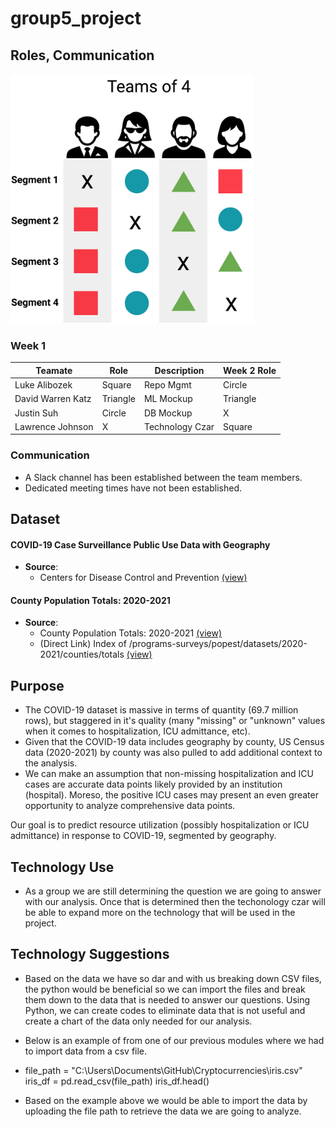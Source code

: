 # group5_project

## Roles, Communication

![](resources/role%20framework.png)

### Week 1
|Teamate          |Role    |Description      |Week 2 Role   |
|---              |---     |---              |---           |
|Luke Alibozek    |Square  |Repo Mgmt        |Circle        |
|David Warren Katz|Triangle|ML Mockup        |Triangle      |
|Justin Suh       |Circle  |DB Mockup        |X             |
|Lawrence Johnson |X       |Technology Czar  |Square        |

### Communication

- A Slack channel has been established between the team members. 
- Dedicated meeting times have not been established. 

## Dataset

#### COVID-19 Case Surveillance Public Use Data with Geography
- **Source**: 
  - Centers for Disease Control and Prevention [(view)](https://data.cdc.gov/Case-Surveillance/COVID-19-Case-Surveillance-Public-Use-Data-with-Ge/n8mc-b4w4)

#### County Population Totals: 2020-2021
- **Source**:
  - County Population Totals: 2020-2021 [(view)](https://www.census.gov/data/datasets/time-series/demo/popest/2020s-counties-total.html#par_textimage_70769902)
  - (Direct Link) Index of /programs-surveys/popest/datasets/2020-2021/counties/totals [(view)](https://www2.census.gov/programs-surveys/popest/datasets/2020-2021/counties/totals/)

## Purpose

- The COVID-19 dataset is massive in terms of quantity (69.7 million rows), but staggered in it's quality (many "missing" or "unknown" values when it comes to hospitalization, ICU admittance, etc). 
- Given that the COVID-19 data includes geography by county, US Census data (2020-2021) by county was also pulled to add additional context to the analysis.
- We can make an assumption that non-missing hospitalization and ICU cases are accurate data points likely provided by an institution (hospital). Moreso, the positive ICU cases may present an even greater opportunity to analyze comprehensive data points. 

Our goal is to predict resource utilization (possibly hospitalization or ICU admittance) in response to COVID-19, segmented by geography.

## Technology Use

- As a group we are still determining the question we are going to answer with our analysis. Once that is determined then the techonology czar will be able to expand more on the technology that will be used in the project.

## Technology Suggestions

- Based on the data we have so dar and with us breaking down CSV files, the python would be beneficial so we can import the files and break them down to the data that is needed to answer our questions. Using Python, we can create codes to eliminate data that is not useful and create a chart of the data only needed for our analysis. 

- Below is an example of from one of our previous modules where we had to import data from a csv file.
- file_path = "C:\\Users\Documents\GitHub\Cryptocurrencies\iris.csv"
iris_df = pd.read_csv(file_path)
iris_df.head()
- Based on the example above we would be able to import the data by uploading the file path to retrieve the data we are going to analyze.
